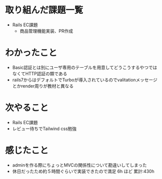 # 取り組んだ課題一覧
- Rails EC課題
    - 商品管理機能実装、PR作成
# わかったこと
- Basic認証とは別にユーザ専用のテーブルを用意してどうこうするやつではなくてHTTP認証の類である
- rails7からはデフォルトでTurboが導入されているのでvalitationメッセージとかrender周りが教材と異なる
# 次やること
- Rails EC課題
- レビュー待ちでTailwind css勉強
# 感じたこと
- adminを作る際にちょっとMVCの関係性について勘違いしてしまった
- 休日だったため約５時間ぐらいで実装できたので満足
6h ほど
累計:430h




